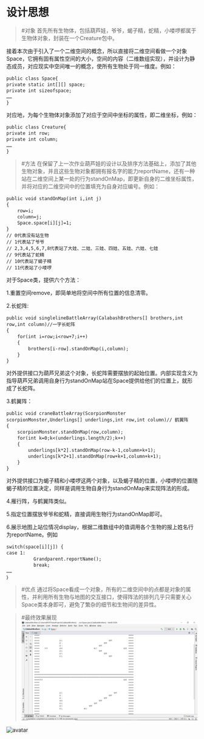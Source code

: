 ﻿﻿﻿﻿﻿﻿﻿﻿﻿设计思想
==
>#对象
首先所有生物体，包括葫芦娃，爷爷，蝎子精，蛇精，小喽啰都属于生物体对象，封装在一个Creature包中。

接着本次由于引入了一个二维空间的概念，所以直接将二维空间看做一个对象Space，它拥有固有属性空间的大小，空间的内容（二维数组实现），并设计为静态成员，对应现实中空间唯一的概念，使所有生物处于同一维度。例如：
    
    public class Space{
    private static int[][] space;
    private int sizeofspace;
    ……
    }
对应地，为每个生物体对象添加了对应于空间中坐标的属性，即二维坐标，例如：

    public class Creature{
    private int row;
    private int column;
    ……
    }


    
>#方法
在保留了上一次作业葫芦娃的设计以及排序方法基础上，添加了其他生物对象，并且这些生物对象都拥有报名字的能力reportName，还有一种站在二维空间上某一处的行为standOnMap，即更新自身的二维坐标属性，并将对应的二维空间中的位置填充为自身对应编号。例如：

    public void standOnMap(int i,int j)
    {
        row=i;
        column=j;
        Space.space[i][j]=1;
    }
    // 0代表没有站生物
    // 1代表站了爷爷
    // 2,3,4,5,6,7,8代表站了大娃、二娃、三娃、四娃、五娃、六娃、七娃
    // 9代表站了蛇精
    // 10代表站了蝎子精
    // 11代表站了小喽啰

对于Space类，提供六个方法：

1.重置空间remove，即简单地将空间中所有位置的信息清零。

2.长蛇阵:

    public void singlelineBattleArray(CalabashBrothers[] brothers,int row,int column)//一字长蛇阵
    {
        for(int i=row;i<row+7;i++)
        {
            brothers[i-row].standOnMap(i,column);
        }
    }

对外提供接口为葫芦兄弟这个对象，长蛇阵需要摆放的起始位置。内部实现含义为指导葫芦兄弟调用自身行为standOnMap站在Space提供给他们的位置上，就形成了长蛇阵。

3.鹤翼阵：

    public void craneBattleArray(ScorpionMonster scorpionMonster,Underlings[] underlings,int row,int column)// 鹤翼阵
    {
        scorpionMonster.standOnMap(row,column);
        for(int k=0;k<(underlings.length/2);k++)
        {
            underlings[k*2].standOnMap(row-k-1,column+k+1);
            underlings[k*2+1].standOnMap(row+k+1,column+k+1);
        }
    }
对外提供接口为蝎子精和小喽啰这两个对象，以及蝎子精的位置，小喽啰的位置随蝎子精的位置决定，同样是调用生物自身行为standOnMap来实现阵法的形成。

4.雁行阵，与鹤翼阵类似。

5.指定位置摆放爷爷和蛇精，直接调用生物行为standOnMap即可。

6.展示地图上站位情况display，根据二维数组中的值调用各个生物的报上姓名行为reportName。例如
    
    switch(space[i][j]) {
    case 1:
              Grandparent.reportName();
              break;
    ……
    ｝

>#优点
通过将Space看成一个对象，所有的二维空间中的点都是对象的属性，并利用所有生物与地图的交互接口，使得阵法的排列几乎只需要关心Space类本身即可，避免了繁杂的细节和生物间的差异性。

>#最终效果展现
![avatar](https://github.com/161220012/cjh-house/blob/master/huluwa.jpg)

![avatar](huluwa.jpg)







